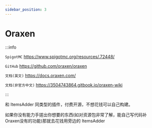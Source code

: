 ```yaml
---
sidebar_position: 3
---
```


# Oraxen

:::info

`SpigotMC` https://www.spigotmc.org/resources/.72448/

`GitHub` https://github.com/oraxen/oraxen

`文档(英文)` https://docs.oraxen.com/

`文档(非官方中文)` https://3504743864.gitbook.io/oraxen-wiki

:::

和 ItemsAdder 同类型的插件，付费开源，不想花钱可以自己构建。

如果你没有能力手搓出你想要的东西(如对资源包非常了解，能自己写代码补Oraxen没有的功能)那就去花钱用旁边的 ItemsAdder
